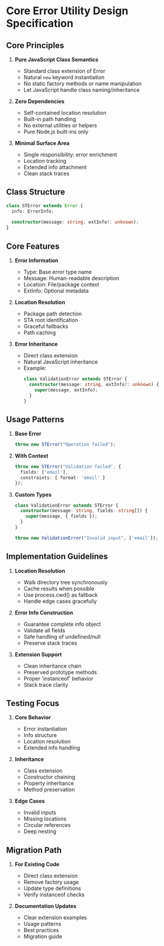 # Core Error Utility Design Specification

## Core Principles

1. **Pure JavaScript Class Semantics**
   - Standard class extension of Error
   - Natural `new` keyword instantiation
   - No static factory methods or name manipulation
   - Let JavaScript handle class naming/inheritance

2. **Zero Dependencies**
   - Self-contained location resolution
   - Built-in path handling
   - No external utilities or helpers
   - Pure Node.js built-ins only

3. **Minimal Surface Area**
   - Single responsibility: error enrichment
   - Location tracking
   - Extended info attachment
   - Clean stack traces

## Class Structure

```typescript
class STError extends Error {
  info: ErrorInfo;
  
  constructor(message: string, extInfo?: unknown);
}
```

## Core Features

1. **Error Information**
   - Type: Base error type name
   - Message: Human-readable description
   - Location: File/package context
   - ExtInfo: Optional metadata

2. **Location Resolution** 
   - Package path detection
   - STA root identification
   - Graceful fallbacks
   - Path caching

3. **Error Inheritance**
   - Direct class extension
   - Natural JavaScript inheritance
   - Example:
     ```typescript
     class ValidationError extends STError {
       constructor(message: string, extInfo?: unknown) {
         super(message, extInfo);
       }
     }
     ```

## Usage Patterns

1. **Base Error**
   ```typescript
   throw new STError("Operation failed");
   ```

2. **With Context**
   ```typescript
   throw new STError("Validation failed", {
     fields: ['email'],
     constraints: { format: 'email' }
   });
   ```

3. **Custom Types**
   ```typescript
   class ValidationError extends STError {
     constructor(message: string, fields: string[]) {
       super(message, { fields });
     }
   }

   throw new ValidationError("Invalid input", ['email']);
   ```

## Implementation Guidelines

1. **Location Resolution**
   - Walk directory tree synchronously
   - Cache results when possible
   - Use process.cwd() as fallback
   - Handle edge cases gracefully

2. **Error Info Construction**
   - Guarantee complete info object
   - Validate all fields
   - Safe handling of undefined/null
   - Preserve stack traces

3. **Extension Support**
   - Clean inheritance chain
   - Preserved prototype methods
   - Proper 'instanceof' behavior
   - Stack trace clarity

## Testing Focus

1. **Core Behavior**
   - Error instantiation
   - Info structure
   - Location resolution
   - Extended info handling

2. **Inheritance**
   - Class extension
   - Constructor chaining
   - Property inheritance
   - Method preservation

3. **Edge Cases**
   - Invalid inputs
   - Missing locations
   - Circular references
   - Deep nesting

## Migration Path

1. **For Existing Code**
   - Direct class extension
   - Remove factory usage
   - Update type definitions
   - Verify instanceof checks

2. **Documentation Updates**
   - Clear extension examples
   - Usage patterns
   - Best practices
   - Migration guide
